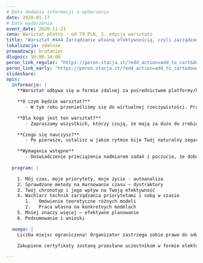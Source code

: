 ```yaml
---
# Data dodania informacji o wydarzeniu
date: 2020-01-17
# Data wydarzenia
event_date: 2020-11-21
cena: Warsztat płatny - od 79 PLN, 1. edycja warsztatu
title: "Warsztat #444 Zarządzanie własną efektywnością, czyli zarządzanie priorytetami i sobą w czasie"
lokalizacja: zdalnie
prowadzacy: brataniec
dlugosc: 10:00-14:00
peron_link_regular: "https://peron.stacja.it/?edd_action=add_to_cart&download_id=3972&edd_options[price_id]=1"
peron_link_early: "https://peron.stacja.it/?edd_action=add_to_cart&download_id=3972&edd_options[price_id]=2"
slideshare:
opis:
  informacje: |
    **Warsztat odbywa się w formie zdalnej za pośrednictwem platformy/komunikatora online, z wykorzystaniem dźwięku, obrazu z kamery, udostępniania ekranu komputera prowadzącego i uczestników.** 

    **O czym będzie warsztat?** 
       - W tym roku przenieśliśmy się do wirtualnej rzeczywistości. Praca zdalna stała się powszechna. Okazuje się jednak, że nie zawsze jesteśmy bardziej efektywni pracując z domu, bo granice między światem prywatnym a zawodowym się zacierają. Trzeba zweryfikować swoje dotychczasowe metody działania i planowania i dostosować je do wymogów „nowej realności”.

    **Dla kogo jest ten warsztat?**
       - Zapraszamy wszystkich, którzy czują, że mają za dużo do zrobienia i za mało czasu na to wszystko. 

    **Czego się nauczysz?**
       - Po pierwsze, ustalisz w jakim rytmie bije Twój naturalny zegar biologiczny i dowiesz się, jak przekłada się to na Twoją efektywność oraz co możesz zrobić, żeby ją podnieść. Po drugie, podpowiem kilka wypróbowanych i przetestowanych metod na zarządzanie priorytetami i zarządzanie sobą w czasie. Dowiesz się też, w czym tkwi sekret ludzi, którzy potrafią zdążyć ze wszystkim.

    **Wymagania wstępne**
       - Doświadczenie przeciążenia nadmiarem zadań i poczucie, że doba jest ciut za krótka 😉
    
  program: |

    1. Mój czas, moje priorytety, moje życie - autoanaliza
    2. Sprawdzone metody na marnowanie czasu – dystraktory
    3. Twój chronotyp i jego wpływ na Twoją efektywność
    4. Wachlarz technik zarządzania priorytetami i sobą w czasie
       1.	Omówienie teoretyczne różnych modeli
       2.	Praca własna na konkretnych modelach
    5. Mniej znaczy więcej – efektywne planowanie
    6. Podsumowanie i wnioski

  uwaga: |
    Liczba miejsc ograniczona! Organizator zastrzega sobie prawo do odwołania wydarzenia w przypadku niezgłoszenia się minimalnej liczby uczestników.

    Zakupione certyfikaty zostaną przesłane uczestnikom w formie elektoronicznej po warsztacie. Jeśli chcesz otrzymać zakupiony certyfikat w formie papierowej, zgłoś to mailowo na adres kontakt@stacja.it.

---
```

